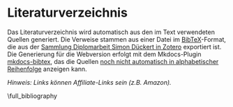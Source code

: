 # Literaturverzeichnis

Das Literaturverzeichnis wird automatisch aus den im Text verwendeten Quellen generiert. Die Verweise stammen aus einer Datei im [BibTeX](https://de.wikipedia.org/wiki/BibTeX)-Format, die aus der [Sammlung Diplomarbeit Simon Dückert in Zotero](https://www.zotero.org/groups/599183/cogneon_bibliothek/collections/XQ3QQMSY) exportiert ist. Die Generierung für die Webversion erfolgt mit dem Mkdocs-Plugin [mkdocs-bibtex](https://github.com/shyamd/mkdocs-bibtex), das die Quellen [noch nicht automatisch in alphabetischer Reihenfolge](https://github.com/shyamd/mkdocs-bibtex?tab=readme-ov-file#usage) anzeigen kann.

*Hinweis: Links können Affiliate-Links sein (z.B. Amazon).*

\full_bibliography